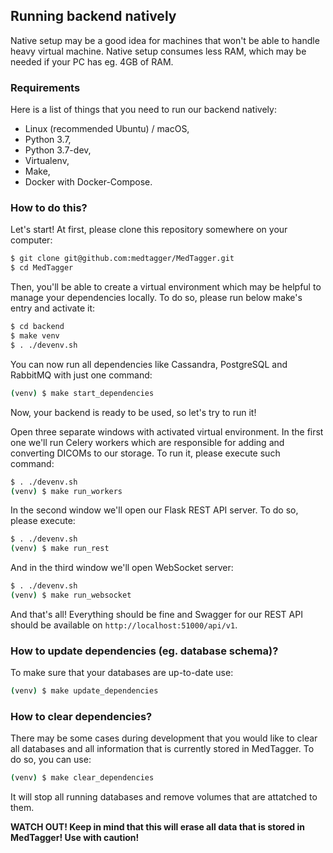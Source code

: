 Running backend natively
------------------------

Native setup may be a good idea for machines that won't be able to handle heavy virtual machine. Native setup consumes
less RAM, which may be needed if your PC has eg. 4GB of RAM.

### Requirements

Here is a list of things that you need to run our backend natively:
 - Linux (recommended Ubuntu) / macOS,
 - Python 3.7,
 - Python 3.7-dev,
 - Virtualenv,
 - Make,
 - Docker with Docker-Compose.

### How to do this?

Let's start! At first, please clone this repository somewhere on your computer:

```bash
$ git clone git@github.com:medtagger/MedTagger.git
$ cd MedTagger
```

Then, you'll be able to create a virtual environment which may be helpful to manage your dependencies locally. To do so,
please run below make's entry and activate it:

```bash
$ cd backend
$ make venv
$ . ./devenv.sh
```

You can now run all dependencies like Cassandra, PostgreSQL and RabbitMQ with just one command:
```bash
(venv) $ make start_dependencies
```

Now, your backend is ready to be used, so let's try to run it!

Open three separate windows with activated virtual environment. In the first one we'll run Celery workers which are
responsible for adding and converting DICOMs to our storage. To run it, please execute such command:

```bash
$ . ./devenv.sh
(venv) $ make run_workers
```

In the second window we'll open our Flask REST API server. To do so, please execute:

```bash
$ . ./devenv.sh
(venv) $ make run_rest
```

And in the third window we'll open WebSocket server:

```bash
$ . ./devenv.sh
(venv) $ make run_websocket
```

And that's all! Everything should be fine and Swagger for our REST API should be available on
`http://localhost:51000/api/v1`.

### How to update dependencies (eg. database schema)?

To make sure that your databases are up-to-date use:

```bash
(venv) $ make update_dependencies
```

### How to clear dependencies?

There may be some cases during development that you would like to clear all databases and all information that
is currently stored in MedTagger. To do so, you can use:

```bash
(venv) $ make clear_dependencies
```

It will stop all running databases and remove volumes that are attatched to them.

**WATCH OUT! Keep in mind that this will erase all data that is stored in MedTagger! Use with caution!**

